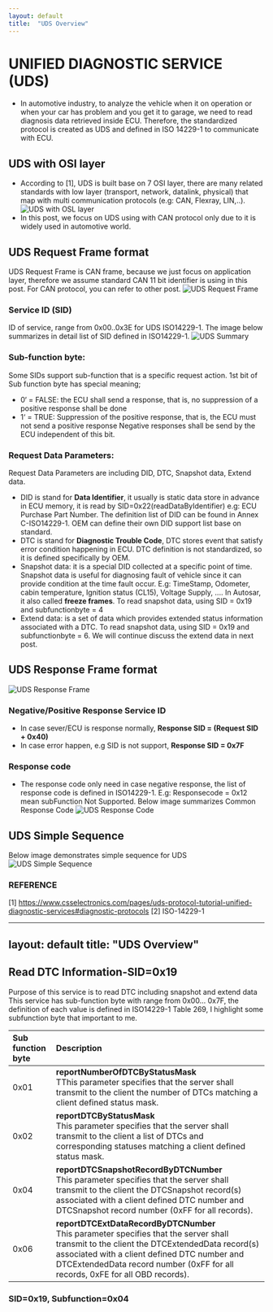 ```yaml
---
layout: default
title:  "UDS Overview"
---
```

# UNIFIED DIAGNOSTIC SERVICE (UDS)
- In automotive industry, to analyze the vehicle when it on operation or when your car has problem and you get it to garage, we need to read diagnosis data retrieved inside ECU.
Therefore, the standardized protocol is created as UDS and defined in ISO 14229-1 to communicate with ECU.

## UDS with OSI layer
- According to [1], UDS is built base on 7 OSI layer, there are many related standards with low layer (transport, network, datalink, physical) that map with multi communication protocols (e.g: CAN, Flexray, LIN,..).
![UDS with OSL layer](https://github.com/lexma1412/lexma1412.github.io/blob/main/assets/OSI_Layer.png?raw=true)
- In this post, we focus on UDS using with CAN protocol only due to it is widely used in automotive world.

## UDS Request Frame format
UDS Request Frame is CAN frame, because we just focus on application layer, therefore we assume standard CAN 11 bit identifier is using in this post. For CAN protocol, you can refer to other post.
 ![UDS Request Frame](https://github.com/lexma1412/lexma1412.github.io/blob/main/assets/UDS_Request_Frame.png?raw=true)


### Service ID (SID)
ID of service, range from 0x00..0x3E for UDS ISO14229-1. The image below summarizes in detail list of SID defined in ISO14229-1.
![UDS Summary](https://github.com/lexma1412/lexma1412.github.io/blob/main/assets/SID_Summary.png?raw=true)

### Sub-function byte:
Some SIDs support sub-function that is a specific request action. 1st bit of Sub function byte has special meaning;
* 0‘ = FALSE: the ECU shall send a response, that is, no suppression of a positive response shall be done
* 1‘ = TRUE: Suppression of the positive response, that is, the ECU must not send a positive response
Negative responses shall be send by the ECU independent of this bit. 

### Request Data Parameters:
Request Data Parameters are including DID, DTC, Snapshot data, Extend data. 
*   DID is stand for **Data Identifier**, it usually is static data store in advance in ECU memory, it is read by SID=0x22(readDataByIdentifier) e.g: ECU Purchase Part Number. The definition list of DID can be found in Annex C-ISO14229-1. OEM can define their own DID support list base on standard.
*   DTC is stand for **Diagnostic Trouble Code**, DTC stores  event that satisfy error condition happening in ECU. DTC definition is not standardized, so it is defined specifically by OEM.
*   Snapshot data: it is a special DID collected at a specific point of time. Snapshot data is useful for diagnosing fault of vehicle since it can provide condition at the time fault occur. E.g: TimeStamp, Odometer, cabin temperature, Ignition status (CL15), Voltage Supply, .... In Autosar, it also called  **freeze frames**. To read snapshot data, using SID = 0x19 and subfunctionbyte = 4
*   Extend data: is a set of data which provides extended status information associated with a DTC. To read snapshot data, using SID = 0x19 and subfunctionbyte = 6. We will continue discuss the extend data in next post.

## UDS Response Frame format

![UDS Response Frame](https://github.com/lexma1412/lexma1412.github.io/blob/main/assets/UDS_Response_Frame.png?raw=true)

### Negative/Positive Response Service ID
*   In case sever/ECU is response normally, **Response SID = (Request SID + 0x40)**
*   In case error happen, e.g SID is not support, **Response SID = 0x7F**

### Response code
*   The response code only need in case negative response, the list of response code is defined in ISO14229-1. E.g: Responsecode = 0x12 mean subFunction Not Supported. Below image summarizes Common Response Code
![UDS Response Code](https://github.com/lexma1412/lexma1412.github.io/blob/main/assets/Response_Code.png?raw=true)

## UDS Simple Sequence
Below image demonstrates simple sequence for UDS
![UDS Simple Sequence](https://github.com/lexma1412/lexma1412.github.io/blob/main/assets/UDS_Sequence.png?raw=true)


### REFERENCE
[1] https://www.csselectronics.com/pages/uds-protocol-tutorial-unified-diagnostic-services#diagnostic-protocols
[2] ISO-14229-1

---
layout: default
title:  "UDS Overview"
---

## Read DTC Information-SID=0x19
Purpose of this service is to read DTC including snapshot and extend data<br />
This service has sub-function byte with range from 0x00... 0x7F, the definition of each value is defined in ISO14229-1 Table 269, I highlight some subfunction byte that important to me.

| Sub function byte | Description        |
|:----------------- |:------------------|
| 0x01              | **reportNumberOfDTCByStatusMask**<br />TThis parameter specifies that the server shall transmit to the client the number of DTCs matching a client defined status mask.|
| 0x02              | **reportDTCByStatusMask**<br />This parameter specifies that the server shall transmit to the client a list of  DTCs and corresponding statuses matching a client defined status mask.    |
| 0x04              | **reportDTCSnapshotRecordByDTCNumber**<br />This parameter specifies that the server shall transmit to the client the DTCSnapshot record(s) associated with a client defined DTC number and DTCSnapshot record number (0xFF for all records).     |
| 0x06              | **reportDTCExtDataRecordByDTCNumber**<br /> This parameter specifies that the server shall transmit to the client the DTCExtendedData record(s) associated with a client defined DTC number and DTCExtendedData record number (0xFF for all records, 0xFE for all OBD records).|

### SID=0x19, Subfunction=0x04